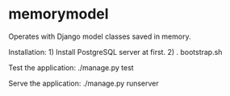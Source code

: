 memorymodel
===========

Operates with Django model classes saved in memory.

Installation:
    1) Install PostgreSQL server at first.
    2) . bootstrap.sh

Test the application:
./manage.py test

Serve the application:
./manage.py runserver

